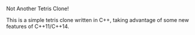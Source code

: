 Not Another Tetris Clone!

This is a simple tetris clone written in C++, taking advantage of some new features of C++11/C++14.

